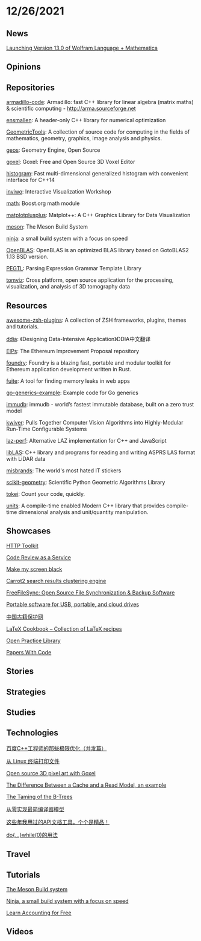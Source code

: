 # 12/26/2021

## News
[Launching Version 13.0 of Wolfram Language + Mathematica](https://blog.wolfram.com/2021/12/13/launching-version-13-0-of-wolfram-language-mathematica/)

## Opinions

## Repositories
[armadillo-code](https://gitlab.com/conradsnicta/armadillo-code): Armadillo: fast C++ library for linear algebra (matrix maths) & scientific computing - http://arma.sourceforge.net

[ensmallen](https://github.com/mlpack/ensmallen): A header-only C++ library for numerical optimization

[GeometricTools](https://github.com/davideberly/GeometricTools): A collection of source code for computing in the fields of mathematics, geometry, graphics, image analysis and physics.

[geos](https://github.com/libgeos/geos): Geometry Engine, Open Source

[goxel](https://github.com/guillaumechereau/goxel): Goxel: Free and Open Source 3D Voxel Editor

[histogram](https://github.com/boostorg/histogram): Fast multi-dimensional generalized histogram with convenient interface for C++14

[inviwo](https://github.com/inviwo/inviwo): Interactive Visualization Workshop

[math](https://github.com/boostorg/math): Boost.org math module

[matplotplusplus](https://github.com/alandefreitas/matplotplusplus): Matplot++: A C++ Graphics Library for Data Visualization

[meson](https://github.com/mesonbuild/meson): The Meson Build System

[ninja](https://github.com/ninja-build/ninja): a small build system with a focus on speed

[OpenBLAS](https://github.com/xianyi/OpenBLAS): OpenBLAS is an optimized BLAS library based on GotoBLAS2 1.13 BSD version.

[PEGTL](https://github.com/taocpp/PEGTL): Parsing Expression Grammar Template Library

[tomviz](https://github.com/OpenChemistry/tomviz): Cross platform, open source application for the processing, visualization, and analysis of 3D tomography data

## Resources
[awesome-zsh-plugins](https://github.com/unixorn/awesome-zsh-plugins): A collection of ZSH frameworks, plugins, themes and tutorials.

[ddia](https://github.com/Vonng/ddia): 《Designing Data-Intensive Application》DDIA中文翻译

[EIPs](https://github.com/ethereum/EIPs): The Ethereum Improvement Proposal repository

[foundry](https://github.com/gakonst/foundry): Foundry is a blazing fast, portable and modular toolkit for Ethereum application development written in Rust.

[fuite](https://github.com/nolanlawson/fuite): A tool for finding memory leaks in web apps

[go-generics-example](https://github.com/mattn/go-generics-example): Example code for Go generics

[immudb](https://github.com/codenotary/immudb): immudb - world’s fastest immutable database, built on a zero trust model

[kwiver](https://github.com/Kitware/kwiver): Pulls Together Computer Vision Algorithms into Highly-Modular Run-Time Configurable Systems

[laz-perf](https://github.com/hobu/laz-perf): Alternative LAZ implementation for C++ and JavaScript

[libLAS](https://github.com/libLAS/libLAS): C++ library and programs for reading and writing ASPRS LAS format with LiDAR data

[misbrands](https://github.com/mkrl/misbrands): The world's most hated IT stickers

[scikit-geometry](https://github.com/scikit-geometry/scikit-geometry): Scientific Python Geometric Algorithms Library

[tokei](https://github.com/XAMPPRocky/tokei): Count your code, quickly.

[units](https://github.com/mpusz/units): A compile-time enabled Modern C++ library that provides compile-time dimensional analysis and unit/quantity manipulation.

## Showcases
[HTTP Toolkit](https://httptoolkit.tech/)

[Code Review as a Service](https://www.pullrequest.com/)

[Make my screen black](https://allblackscreen.com/)

[Carrot2 search results clustering engine](https://search.carrot2.org/#/search/web)

[FreeFileSync: Open Source File Synchronization & Backup Software](https://freefilesync.org/)

[Portable software for USB, portable, and cloud drives](https://portableapps.com/)

[中国古籍保护网](http://www.nlc.cn/pcab/zy/zhgj_zyk/)

[LaTeX Cookbook – Collection of LaTeX recipes](https://latex-cookbook.net/)

[Open Practice Library](https://openpracticelibrary.com/)

[Papers With Code](https://paperswithcode.com/)

## Stories


## Strategies


## Studies

## Technologies
[百度C++工程师的那些极限优化（并发篇）](https://juejin.cn/post/6974644761391005727)

[从 Linux 终端打印文件](https://linux.cn/article-14099-1.html)

[Open source 3D pixel art with Goxel](https://opensource.com/article/21/12/3d-pixel-art-goxel)

[The Difference Between a Cache and a Read Model, an example](https://blog.arkency.com/difference-between-cache-and-read-model-an-example/)

[The Taming of the B-Trees](https://www.scylladb.com/2021/11/23/the-taming-of-the-b-trees/)

[从零实现最简编译器模型](https://juejin.cn/post/7044180278570385421)

[这些年我用过的API文档工具，个个是精品！](https://mp.weixin.qq.com/s/bETiShLbNdpQHPW6Von58g)

[do{...}while(0)的用法](https://juejin.cn/post/7044796163761340430)

## Travel

## Tutorials
[The Meson Build system](https://mesonbuild.com/)

[Ninja, a small build system with a focus on speed](https://ninja-build.org/)

[Learn Accounting for Free](https://www.accountingcoach.com/)

## Videos
